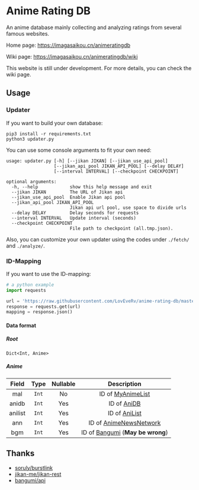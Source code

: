 # Anime Rating DB
An anime database mainly collecting and analyzing ratings from several famous websites.

Home page: https://imagasaikou.cn/animeratingdb

Wiki page: https://imagasaikou.cn/animeratingdb/wiki

This website is still under development. For more details, you can check the wiki page.

## Usage

### Updater
If you want to build your own database:

```
pip3 install -r requirements.txt
python3 updater.py
```

You can use some console arguments to fit your own need:

```
usage: updater.py [-h] [--jikan JIKAN] [--jikan_use_api_pool]
                  [--jikan_api_pool JIKAN_API_POOL] [--delay DELAY]
                  [--interval INTERVAL] [--checkpoint CHECKPOINT]

optional arguments:
  -h, --help            show this help message and exit
  --jikan JIKAN         The URL of Jikan api
  --jikan_use_api_pool  Enable Jikan api pool
  --jikan_api_pool JIKAN_API_POOL
                        Jikan api url pool, use space to divide urls
  --delay DELAY         Delay seconds for requests
  --interval INTERVAL   Update interval (seconds)
  --checkpoint CHECKPOINT
                        File path to checkpoint (all.tmp.json).
```

Also, you can customize your own updater using the codes under `./fetch/` and `./analyze/`.

### ID-Mapping
If you want to use the ID-mapping:

```py
# a python example
import requests

url = 'https://raw.githubusercontent.com/LovEveRv/anime-rating-db/master/id.mapping.json'
response = requests.get(url)
mapping = response.json()
```

#### Data format

##### Root
`Dict<Int, Anime>`

##### Anime

| Field   | Type  | Nullable | Description                                              |
| :-:     | :-:   | :-:      | :-:                                                      |
| mal     | `Int` | No       | ID of [MyAnimeList](https://myanimelist.net)             |
| anidb   | `Int` | Yes      | ID of [AniDB](https://anidb.net)                         |
| anilist | `Int` | Yes      | ID of [AniList](https://anilist.co)                      |
| ann     | `Int` | Yes      | ID of [AnimeNewsNetwork](https://animenewsnetwork.com)   |
| bgm     | `Int` | Yes      | ID of [Bangumi](https://bgm.tv) (**May be wrong**)       |

## Thanks
+ [soruly/burstlink](https://github.com/soruly/burstlink)
+ [jikan-me/jikan-rest](https://github.com/jikan-me/jikan-rest)
+ [bangumi/api](https://github.com/bangumi/api)
